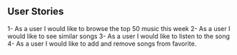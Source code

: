 

## User Stories

1- As a user I would like to browse the top 50 music this week
2- As a user I would like to see similar songs
3- As a user I would like to listen to the song
4- As a user I would like to add and remove songs from favorite. 
